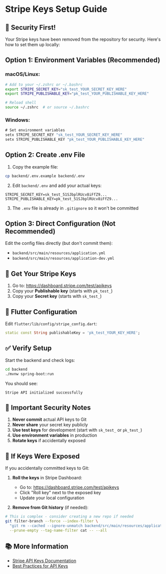 # Stripe Keys Setup Guide

## 🔐 Security First!

Your Stripe keys have been removed from the repository for security. Here's how to set them up locally:

## Option 1: Environment Variables (Recommended)

### macOS/Linux:
```bash
# Add to your ~/.zshrc or ~/.bashrc
export STRIPE_SECRET_KEY="sk_test_YOUR_SECRET_KEY_HERE"
export STRIPE_PUBLISHABLE_KEY="pk_test_YOUR_PUBLISHABLE_KEY_HERE"

# Reload shell
source ~/.zshrc  # or source ~/.bashrc
```

### Windows:
```cmd
# Set environment variables
setx STRIPE_SECRET_KEY "sk_test_YOUR_SECRET_KEY_HERE"
setx STRIPE_PUBLISHABLE_KEY "pk_test_YOUR_PUBLISHABLE_KEY_HERE"
```

## Option 2: Create .env File

1. Copy the example file:
```bash
cp backend/.env.example backend/.env
```

2. Edit `backend/.env` and add your actual keys:
```properties
STRIPE_SECRET_KEY=sk_test_51SJbplRUcv8iFfZ9...
STRIPE_PUBLISHABLE_KEY=pk_test_51SJbplRUcv8iFfZ9...
```

3. The `.env` file is already in `.gitignore` so it won't be committed

## Option 3: Direct Configuration (Not Recommended)

Edit the config files directly (but don't commit them):
- `backend/src/main/resources/application.yml`
- `backend/src/main/resources/application-dev.yml`

## 🔑 Get Your Stripe Keys

1. Go to: https://dashboard.stripe.com/test/apikeys
2. Copy your **Publishable key** (starts with `pk_test_`)
3. Copy your **Secret key** (starts with `sk_test_`)

## 📱 Flutter Configuration

Edit `flutter/lib/config/stripe_config.dart`:
```dart
static const String publishableKey = 'pk_test_YOUR_KEY_HERE';
```

## ✅ Verify Setup

Start the backend and check logs:
```bash
cd backend
./mvnw spring-boot:run
```

You should see:
```
Stripe API initialized successfully
```

## 🚨 Important Security Notes

1. **Never commit** actual API keys to Git
2. **Never share** your secret key publicly
3. **Use test keys** for development (start with `sk_test_` or `pk_test_`)
4. **Use environment variables** in production
5. **Rotate keys** if accidentally exposed

## 🔄 If Keys Were Exposed

If you accidentally committed keys to Git:

1. **Roll the keys** in Stripe Dashboard:
   - Go to: https://dashboard.stripe.com/test/apikeys
   - Click "Roll key" next to the exposed key
   - Update your local configuration

2. **Remove from Git history** (if needed):
```bash
# This is complex - consider creating a new repo if needed
git filter-branch --force --index-filter \
  "git rm --cached --ignore-unmatch backend/src/main/resources/application.yml" \
  --prune-empty --tag-name-filter cat -- --all
```

## 📚 More Information

- [Stripe API Keys Documentation](https://stripe.com/docs/keys)
- [Best Practices for API Keys](https://stripe.com/docs/keys#safe-keys)
